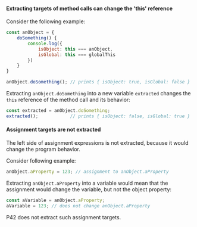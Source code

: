 #### Extracting targets of method calls can change the 'this' reference
Consider the following example:
```javascript
const anObject = {
    doSomething() {
        console.log({
            isObject: this === anObject,
            isGlobal: this === globalThis
        })
    }
}

anObject.doSomething(); // prints { isObject: true, isGlobal: false }
```
Extracting `anObject.doSomething` into a new variable `extracted` changes the `this` reference of the method call and its behavior:
```javascript
const extracted = anObject.doSomething;
extracted();            // prints { isObject: false, isGlobal: true }
```

#### Assignment targets are not extracted
The left side of assignment expressions is not extracted, because it would change the program behavior.

Consider following example:
```javascript
anObject.aProperty = 123; // assignment to anObject.aProperty
```

Extracting `anObject.aProperty` into a variable would mean that the assignment would change the variable, but not the object property:

```javascript
const aVariable = anObject.aProperty;
aVariable = 123; // does not change anObject.aProperty
```

P42 does not extract such assignment targets.